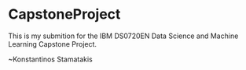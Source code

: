 # CapstoneProject
This is my submition for the IBM DS0720EN Data Science and Machine Learning Capstone Project.

~Konstantinos Stamatakis
